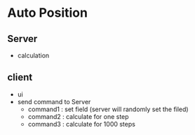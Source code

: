 # Auto Position

## Server
- calculation

## client
- ui
- send command to Server
    - command1 : set field (server will randomly set the filed)
    - command2 : calculate for one step
    - command3 : calculate for 1000 steps
